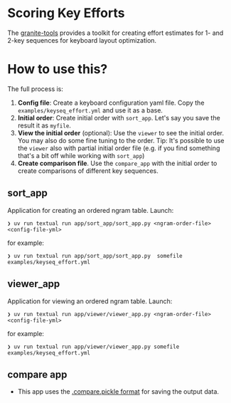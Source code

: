 
# Scoring Key Efforts

The [granite-tools](https://github.com/fohrloop/granite-tools) provides a toolkit for creating effort estimates for 1- and 2-key sequences for keyboard layout optimization.

# How to use this?

The full process is:

1. **Config file**: Create a keyboard configuration yaml file. Copy the `examples/keyseq_effort.yml` and use it as a base.
2. **Initial order**: Create initial order with `sort_app`. Let's say you save the result it as `myfile`.
3. **View the initial order** (optional): Use the `viewer` to see the initial order. You may also do some fine tuning to the order. Tip: It's possible to use the `viewer` also with partial initial order file (e.g. if you find something that's a bit off while working with `sort_app`) 
4. **Create comparison file**. Use the `compare_app` with the initial order to create comparisons of different key sequences. 


## sort_app

Application for creating an ordered ngram table. Launch:

```
❯ uv run textual run app/sort_app/sort_app.py <ngram-order-file> <config-file-yml>
```

for example:

```
❯ uv run textual run app/sort_app/sort_app.py  somefile examples/keyseq_effort.yml
```

## viewer_app

Application for viewing an ordered ngram table. Launch:

```
❯ uv run textual run app/viewer/viewer_app.py <ngram-order-file> <config-file-yml>
```

for example:

```
❯ uv run textual run app/viewer/viewer_app.py somefile examples/keyseq_effort.yml
```

## compare app

- This app uses the [.compare.pickle format](compare-pickle-format.md) for saving the output data.